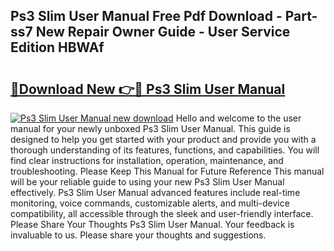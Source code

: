 ## Ps3 Slim User Manual Free Pdf Download - Part-ss7 New Repair Owner Guide - User Service Edition HBWAf

# <h2><a href="http://cf20078.oget.top/?id=Ps3+Slim+User+Manual">🔗Download New 👉🔴 Ps3 Slim User Manual</a></h2>

[![Ps3 Slim User Manual new download](https://i.imgur.com/5g1atiW.png)](http://cf20078.oget.top/?id=Ps3+Slim+User+Manual)
Hello and welcome to the user manual for your newly unboxed Ps3 Slim User Manual. This guide is designed to help you get started with your product and provide you with a thorough understanding of its features, functions, and capabilities. You will find clear instructions for installation, operation, maintenance, and troubleshooting. Please Keep This Manual for Future Reference This manual will be your reliable guide to using your new Ps3 Slim User Manual effectively. Ps3 Slim User Manual advanced features include real-time monitoring, voice commands, customizable alerts, and multi-device compatibility, all accessible through the sleek and user-friendly interface. Please Share Your Thoughts Ps3 Slim User Manual. Your feedback is invaluable to us. Please share your thoughts and suggestions.
